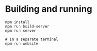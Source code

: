 # Building and running
```
npm install
npm run build-server
npm run server

# In a separate terminal
npm run website
```
